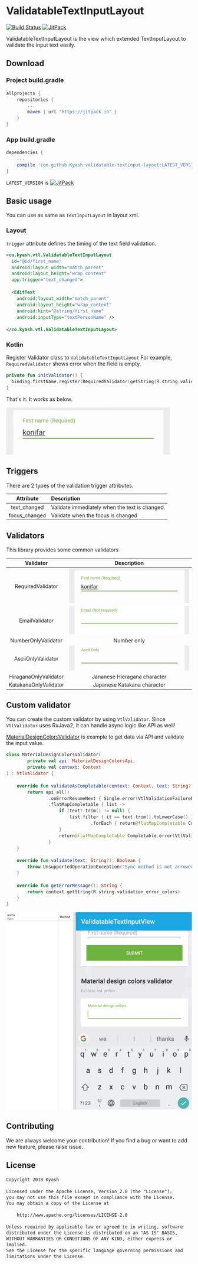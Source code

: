 # ValidatableTextInputLayout

[![Build Status](https://circleci.com/gh/Kyash/validatable-textinput-layout.svg?style=shield)](https://circleci.com/gh/Kyash/validatable-textinput-layout/tree/master)
[![JitPack](https://jitpack.io/v/Kyash/validatable-textinput-layout.svg)](https://jitpack.io/#Kyash/validatable-textinput-layout)

ValidatableTextInputLayout is the view which extended TextInputLayout to validate the input text easily.

## Download

### Project build.gradle

```groovy
allprojects {
    repositories {
        ...
        maven { url "https://jitpack.io" }
    }
}
```

### App build.gradle

```groovy
dependencies {
    ...
    compile 'com.github.Kyash:validatable-textinput-layout:LATEST_VERSION'
}
```

`LATEST_VERSION` is  [![JitPack](https://jitpack.io/v/Kyash/validatable-textinput-layout.svg)](https://jitpack.io/#Kyash/validatable-textinput-layout)

## Basic usage
You can use as same as `TextInputLayout` in layout xml.

### Layout
`trigger` attribute defines the timing of the text field validation. 

```xml
<co.kyash.vtl.ValidatableTextInputLayout
  id="@id/first_name"
  android:layout_width="match_parent"
  android:layout_height="wrap_content"
  app:trigger="text_changed">

  <EditText
    android:layout_width="match_parent"
    android:layout_height="wrap_content"
    android:hint="@string/first_name"
    android:inputType="textPersonName" />

</co.kyash.vtl.ValidatableTextInputLayout>
```

### Kotlin
Register Validator class to `ValidatableTextInputLayout`
For example, `RequiredValidator` shows error when the field is empty.

```kotlin
private fun initValidator() {
  binding.firstName.register(RequiredValidator(getString(R.string.validation_error_required)))
}
```

That's it. It works as below.

![required_validator.gif](art/required_validator.gif)

## Triggers
There are 2 types of the validation trigger attributes.

Attribute | Description
:--: | :--
text_changed | Validate immediately when the text is changed.
focus_changed | Validate when the focus is changed

## Validators
This library provides some common validators
 
Validator | Description
:--: | :--:
RequiredValidator | ![required_validator.gif](art/required_validator.gif)
EmailValidator | ![email_validator.gif](art/email_validator.gif)
NumberOnlyValidator | Number only
AsciiOnlyValidator | ![ascii_validator.gif](art/ascii_validator.gif)
HiraganaOnlyValidator | Jananese Hieragana character
KatakanaOnlyValidator | Japanese Katakana character



## Custom validator
You can create the custom validator by using `VtlValidator`.
Since `VtlValidator` uses RxJava2, it can handle async logic like API as well!

[MaterialDesignColorsValidator](https://github.com/Kyash/validatable-textinput-layout/blob/master/example/src/main/java/co/kyash/vtl/example/validators/MaterialDesignColorsValidator.kt) is example to get data via API and validate the input value.

```kotlin
class MaterialDesignColorsValidator(
        private val api: MaterialDesignColorsApi,
        private val context: Context
) : VtlValidator {

    override fun validateAsCompletable(context: Context, text: String?): Completable {
        return api.all()
                .onErrorResumeNext { Single.error(VtlValidationFailureException(context.getString(R.string.validation_error_server))) }
                .flatMapCompletable { list ->
                    if (text?.trim() != null) {
                        list.filter { it == text.trim().toLowerCase() }
                                .forEach { return@flatMapCompletable Completable.complete() }
                    }
                    return@flatMapCompletable Completable.error(VtlValidationFailureException(getErrorMessage()))
                }
    }

    override fun validate(text: String?): Boolean {
        throw UnsupportedOperationException("Sync method is not arrowed because this validation uses async API response.")
    }

    override fun getErrorMessage(): String {
        return context.getString(R.string.validation_error_colors)
    }
}
```

![custom_validator.gif](art/custom_validator.gif)

## Contributing
We are always welcome your contribution!
If you find a bug or want to add new feature, please raise issue.

## License

```
Copyright 2018 Kyash

Licensed under the Apache License, Version 2.0 (the "License");
you may not use this file except in compliance with the License.
You may obtain a copy of the License at

    http://www.apache.org/licenses/LICENSE-2.0

Unless required by applicable law or agreed to in writing, software
distributed under the License is distributed on an "AS IS" BASIS,
WITHOUT WARRANTIES OR CONDITIONS OF ANY KIND, either express or implied.
See the License for the specific language governing permissions and
limitations under the License.
```
